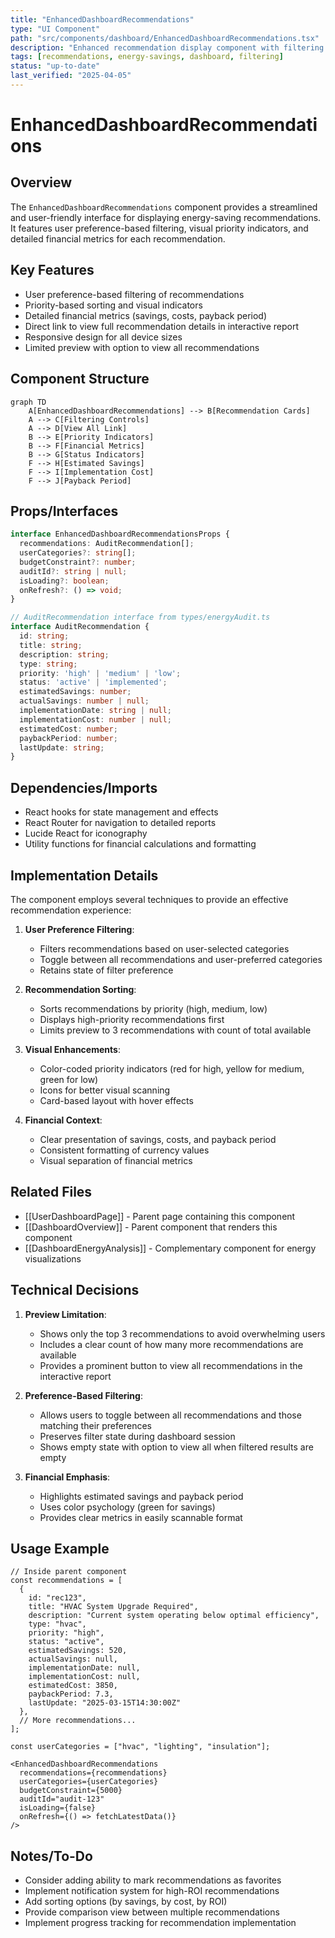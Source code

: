 ```yaml
---
title: "EnhancedDashboardRecommendations"
type: "UI Component"
path: "src/components/dashboard/EnhancedDashboardRecommendations.tsx"
description: "Enhanced recommendation display component with filtering and detailed visualization"
tags: [recommendations, energy-savings, dashboard, filtering]
status: "up-to-date"
last_verified: "2025-04-05"
---
```


# EnhancedDashboardRecommendations

## Overview

The `EnhancedDashboardRecommendations` component provides a streamlined and user-friendly interface for displaying energy-saving recommendations. It features user preference-based filtering, visual priority indicators, and detailed financial metrics for each recommendation.

## Key Features

- User preference-based filtering of recommendations
- Priority-based sorting and visual indicators
- Detailed financial metrics (savings, costs, payback period)
- Direct link to view full recommendation details in interactive report
- Responsive design for all device sizes
- Limited preview with option to view all recommendations

## Component Structure

```mermaid
graph TD
    A[EnhancedDashboardRecommendations] --> B[Recommendation Cards]
    A --> C[Filtering Controls]
    A --> D[View All Link]
    B --> E[Priority Indicators]
    B --> F[Financial Metrics]
    B --> G[Status Indicators]
    F --> H[Estimated Savings]
    F --> I[Implementation Cost]
    F --> J[Payback Period]
```

## Props/Interfaces

```typescript
interface EnhancedDashboardRecommendationsProps {
  recommendations: AuditRecommendation[];
  userCategories?: string[];
  budgetConstraint?: number;
  auditId?: string | null;
  isLoading?: boolean;
  onRefresh?: () => void;
}

// AuditRecommendation interface from types/energyAudit.ts
interface AuditRecommendation {
  id: string;
  title: string;
  description: string;
  type: string;
  priority: 'high' | 'medium' | 'low';
  status: 'active' | 'implemented';
  estimatedSavings: number;
  actualSavings: number | null;
  implementationDate: string | null;
  implementationCost: number | null;
  estimatedCost: number;
  paybackPeriod: number;
  lastUpdate: string;
}
```

## Dependencies/Imports

- React hooks for state management and effects
- React Router for navigation to detailed reports
- Lucide React for iconography
- Utility functions for financial calculations and formatting

## Implementation Details

The component employs several techniques to provide an effective recommendation experience:

1. **User Preference Filtering**: 
   - Filters recommendations based on user-selected categories
   - Toggle between all recommendations and user-preferred categories
   - Retains state of filter preference

2. **Recommendation Sorting**:
   - Sorts recommendations by priority (high, medium, low)
   - Displays high-priority recommendations first
   - Limits preview to 3 recommendations with count of total available

3. **Visual Enhancements**:
   - Color-coded priority indicators (red for high, yellow for medium, green for low)
   - Icons for better visual scanning
   - Card-based layout with hover effects

4. **Financial Context**:
   - Clear presentation of savings, costs, and payback period
   - Consistent formatting of currency values
   - Visual separation of financial metrics

## Related Files

- [[UserDashboardPage]] - Parent page containing this component
- [[DashboardOverview]] - Parent component that renders this component
- [[DashboardEnergyAnalysis]] - Complementary component for energy visualizations

## Technical Decisions

1. **Preview Limitation**:
   - Shows only the top 3 recommendations to avoid overwhelming users
   - Includes a clear count of how many more recommendations are available
   - Provides a prominent button to view all recommendations in the interactive report

2. **Preference-Based Filtering**:
   - Allows users to toggle between all recommendations and those matching their preferences
   - Preserves filter state during dashboard session
   - Shows empty state with option to view all when filtered results are empty

3. **Financial Emphasis**:
   - Highlights estimated savings and payback period
   - Uses color psychology (green for savings)
   - Provides clear metrics in easily scannable format

## Usage Example

```tsx
// Inside parent component
const recommendations = [
  {
    id: "rec123",
    title: "HVAC System Upgrade Required",
    description: "Current system operating below optimal efficiency",
    type: "hvac",
    priority: "high",
    status: "active",
    estimatedSavings: 520,
    actualSavings: null,
    implementationDate: null,
    implementationCost: null,
    estimatedCost: 3850,
    paybackPeriod: 7.3,
    lastUpdate: "2025-03-15T14:30:00Z"
  },
  // More recommendations...
];

const userCategories = ["hvac", "lighting", "insulation"];

<EnhancedDashboardRecommendations 
  recommendations={recommendations}
  userCategories={userCategories}
  budgetConstraint={5000}
  auditId="audit-123"
  isLoading={false}
  onRefresh={() => fetchLatestData()}
/>
```

## Notes/To-Do

- Consider adding ability to mark recommendations as favorites
- Implement notification system for high-ROI recommendations
- Add sorting options (by savings, by cost, by ROI)
- Provide comparison view between multiple recommendations
- Implement progress tracking for recommendation implementation
